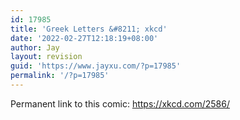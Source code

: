 ```yaml
---
id: 17985
title: 'Greek Letters &#8211; xkcd'
date: '2022-02-27T12:18:19+08:00'
author: Jay
layout: revision
guid: 'https://www.jayxu.com/?p=17985'
permalink: '/?p=17985'
---
```


<!-- wp:paragraph -->
<p>Permanent link to this comic:&nbsp;<a href="https://xkcd.com/2586">https://xkcd.com/2586/</a></p>
<!-- /wp:paragraph -->

<!-- wp:image {"id":17981,"sizeSlug":"full","linkDestination":"attachment"} -->
<figure class="wp-block-image size-full"><a href="https://www.jayxu.com/2022/02/26/17980/greek_letters_2x"><img src="https://www.jayxu.com/log/wp-content/uploads/2022/02/greek_letters_2x.png" alt="" class="wp-image-17981"/></a></figure>
<!-- /wp:image -->